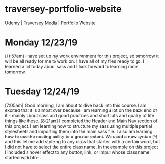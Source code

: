 # traversey-portfolio-website
Udemy | Traversey Media | Portfolio Website

# Monday 12/23/19
[11:57am] 
I have set up my work environment for this project, so tomorrow it will be all ready for me to work on. I have all of my files ready to go. I learned a lot today about sass and I look forward to learning more tomorrow.

# Tuesday 12/24/19
[7:05am]
Good morning, I am about to dive back into this course. I am excited that it is almost over because I am learning a lot on the back end of it - mainly about sass and good practices and shortcuts and quality of life things like these.
[8:21am]
I completed the Header and Main Nav section of this project. I am learning how to structure my sass using multiple partial stylesheets and importing them into the main sass file. I also am learning how to use the nesting ability to a greater extent. We used a new syntax (^) and this let me add styleing to any class that started with a certain word, but I did not have to select the entire class name. In the example on this project I included a hover effect to any button, link, or imput whose class name started with btn- .